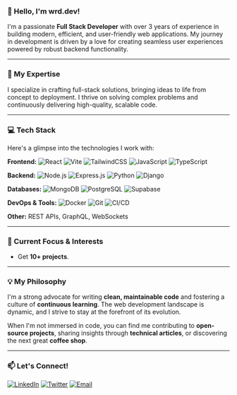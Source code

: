 ### 👋 Hello, I'm wrd.dev!

I'm a passionate **Full Stack Developer** with over 3 years of experience in building modern, efficient, and user-friendly web applications. My journey in development is driven by a love for creating seamless user experiences powered by robust backend functionality.

---

### 🚀 My Expertise

I specialize in crafting full-stack solutions, bringing ideas to life from concept to deployment. I thrive on solving complex problems and continuously delivering high-quality, scalable code.

---

### 💻 Tech Stack

Here's a glimpse into the technologies I work with:

**Frontend:**
![React](https://img.shields.io/badge/React-61DAFB?style=for-the-badge&logo=react&logoColor=black)
![Vite](https://img.shields.io/badge/Vite-646CFF?style=for-the-badge&logo=vite&logoColor=white)
![TailwindCSS](https://img.shields.io/badge/TailwindCSS-06B6D4?style=for-the-badge&logo=tailwindcss&logoColor=white)
![JavaScript](https://img.shields.io/badge/JavaScript-F7DF1E?style=for-the-badge&logo=javascript&logoColor=black)
![TypeScript](https://img.shields.io/badge/TypeScript-3178C6?style=for-the-badge&logo=typescript&logoColor=white)

**Backend:**
![Node.js](https://img.shields.io/badge/Node.js-339933?style=for-the-badge&logo=node.js&logoColor=white)
![Express.js](https://img.shields.io/badge/Express.js-000000?style=for-the-badge&logo=express&logoColor=white)
![Python](https://img.shields.io/badge/Python-3776AB?style=for-the-badge&logo=python&logoColor=white)
![Django](https://img.shields.io/badge/Django-092E20?style=for-the-badge&logo=django&logoColor=white)

**Databases:**
![MongoDB](https://img.shields.io/badge/MongoDB-47A248?style=for-the-badge&logo=mongodb&logoColor=white)
![PostgreSQL](https://img.shields.io/badge/PostgreSQL-316192?style=for-the-badge&logo=postgresql&logoColor=white)
![Supabase](https://img.shields.io/badge/Supabase-3ECF8E?style=for-the-badge&logo=supabase&logoColor=white)

**DevOps & Tools:**
![Docker](https://img.shields.io/badge/Docker-2496ED?style=for-the-badge&logo=docker&logoColor=white)
![Git](https://img.shields.io/badge/Git-F05032?style=for-the-badge&logo=git&logoColor=white)
![CI/CD](https://img.shields.io/badge/CI/CD-black?style=for-the-badge)

**Other:**
REST APIs, GraphQL, WebSockets

---

### 🌱 Current Focus & Interests

* Get **10+ projects**.

---

### 💡 My Philosophy

I'm a strong advocate for writing **clean, maintainable code** and fostering a culture of **continuous learning**. The web development landscape is dynamic, and I strive to stay at the forefront of its evolution.

When I'm not immersed in code, you can find me contributing to **open-source projects**, sharing insights through **technical articles**, or discovering the next great **coffee shop**.

---

### 📫 Let's Connect!

[![LinkedIn](https://img.shields.io/badge/LinkedIn-0077B5?style=for-the-badge&logo=linkedin&logoColor=white)](YOUR_LINKEDIN_PROFILE_URL)
[![Twitter](https://img.shields.io/badge/Twitter-1DA1F2?style=for-the-badge&logo=twitter&logoColor=white)](YOUR_TWITTER_PROFILE_URL)
[![Email](https://img.shields.io/badge/Email-D14836?style=for-the-badge&logo=gmail&logoColor=white)](mailto:YOUR_EMAIL_ADDRESS)
